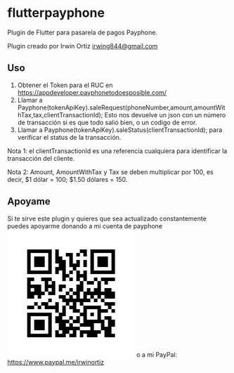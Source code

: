# flutterpayphone

Plugin de Flutter para pasarela de pagos Payphone.

Plugin creado por Irwin Ortiz <irwing844@gmail.com>

## Uso

1. Obtener el Token para el RUC en https://appdeveloper.payphonetodoesposible.com/
2. Llamar a Payphone(tokenApiKey).saleRequest(phoneNumber,amount,amountWithTax,tax,clientTransactionId);
    Esto nos devuelve un json con un número de transacción si es que todo salió bien, o un codigo de error.
3. Llamar a Payphone(tokenApiKey).saleStatus(clientTransactionId); para verificar el status de la transacción.

Nota 1: el clientTransactionId es una referencia cualquiera para identificar la transacción del cliente. 

Nota 2: Amount, AmountWithTax y Tax se deben multiplicar por 100, es decir, $1 dólar = 100; $1.50 dólares = 150. 

## Apoyame
Si te sirve este plugin y quieres que sea actualizado constantemente puedes apoyarme donando 
a mi cuenta de payphone ![payphone 0995502854](https://raw.githubusercontent.com/irwing844/flutter_payphone/master/qr_payphone_irwinortiz.jpg)
o a mi PayPal: https://www.paypal.me/irwinortiz